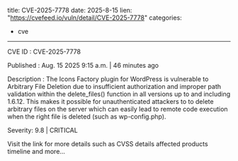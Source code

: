  
title: CVE-2025-7778
date: 2025-8-15
lien: "https://cvefeed.io/vuln/detail/CVE-2025-7778"
categories:
  - cve
---

CVE ID : CVE-2025-7778

Published :  Aug. 15
2025
9:15 a.m. | 46 minutes ago

Description : The Icons Factory plugin for WordPress is vulnerable to Arbitrary File Deletion due to insufficient authorization and improper path validation within the delete_files() function in all versions up to
and including
1.6.12. This makes it possible for unauthenticated attackers to to delete arbitrary files on the server
which can easily lead to remote code execution when the right file is deleted (such as wp-config.php).

Severity: 9.8 | CRITICAL

Visit the link for more details
such as CVSS details
affected products
timeline
and more...
